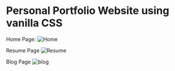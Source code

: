 # Personal Portfolio Website using vanilla CSS


Home Page:
![Home](https://github.com/user-attachments/assets/4ab5938a-1766-4875-80f3-8921503bd674)

Resume Page
![Resume](https://github.com/user-attachments/assets/51fecb18-7abf-4e60-be84-d35335ec4d64)

Blog Page
![blog](https://github.com/user-attachments/assets/220c5aab-ee74-4145-b968-f72a14248d40)
